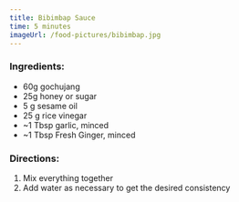 ```yaml
---
title: Bibimbap Sauce
time: 5 minutes
imageUrl: /food-pictures/bibimbap.jpg
---
```


### Ingredients:

- 60g gochujang
- 25g honey or sugar
- 5 g sesame oil
- 25 g rice vinegar
- ~1 Tbsp garlic, minced
- ~1 Tbsp Fresh Ginger, minced

### Directions:

1. Mix everything together
2. Add water as necessary to get the desired consistency